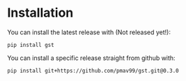 # Installation

You can install the latest release with (Not released yet!):

    pip install gst

You can install a specific release straight from github with:

    pip install git+https://github.com/pmav99/gst.git@0.3.0

